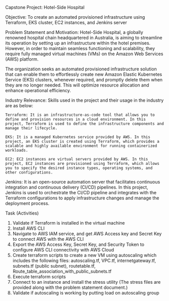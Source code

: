Capstone Project: Hotel-Side Hospital

Objective: 
To create an automated provisioned infrastructure using Terraform, EKS cluster, EC2 instances, and Jenkins server

Problem Statement and Motivation:
Hotel-Side Hospital, a globally renowned hospital chain headquartered in Australia, is aiming to streamline its operation by setting up an infrastructure within the hotel premises. However, in order to maintain  seamless functioning and scalability, they require fully managed virtual machines (VMs) on the Amazon Web Services (AWS) platform.

The organization seeks an automated provisioned infrastructure solution that can enable them to effortlessly create new Amazon Elastic Kubernetes Service (EKS) clusters, whenever required, and promptly delete them when they are no longer needed. This will optimize resource allocation and enhance operational efficiency.

Industry Relevance:
Skills used in the project and their usage in the industry are as below:

	Terraform: It is an infrastructure-as-code tool that allows you to define and provision resources in a cloud environment. In this project, Terraform is used to define the infrastructure components and manage their lifecycle.
	
	EKS: It is a managed Kubernetes service provided by AWS. In this project, an EKS cluster is created using Terraform, which provides a scalable and highly available environment for running containerized workloads.

	EC2: EC2 instances are virtual servers provided by AWS. In this project, EC2 instances are provisioned using Terraform, which allows you to specify the desired instance types, operating systems, and other configurations. 

  Jenkins: It is an open-source automation server that facilitates continuous integration and continuous delivery (CI/CD) pipelines. In this project, Jenkins is used to orchestrate the CI/CD pipeline and integrates with the Terraform configurations to apply infrastructure changes and manage the deployment process.

Task (Activities)
1. Validate if Terraform is installed in the virtual machine
2. Install AWS CLI
3. Navigate to AWS IAM service, and get AWS Access key and Secret Key to connect AWS with the AWS CLI
4. Export the AWS Access Key, Secret Key, and Security Token to configure AWS CLI connectivity with AWS Cloud
5. Create terraform scripts to create a new VM using autoscaling which includes the following files: autoscaling.tf, VPC.tf, internetgateway.tf, subnets.tf (public subnet), routetable.tf, Route_table_association_with_public_subnets.tf
6. Execute terraform scripts
7. Connect to an instance and install the stress utility (The stress files are provided along with the problem statement document.)
8. Validate if autoscaling is working by putting load on autoscaling group
